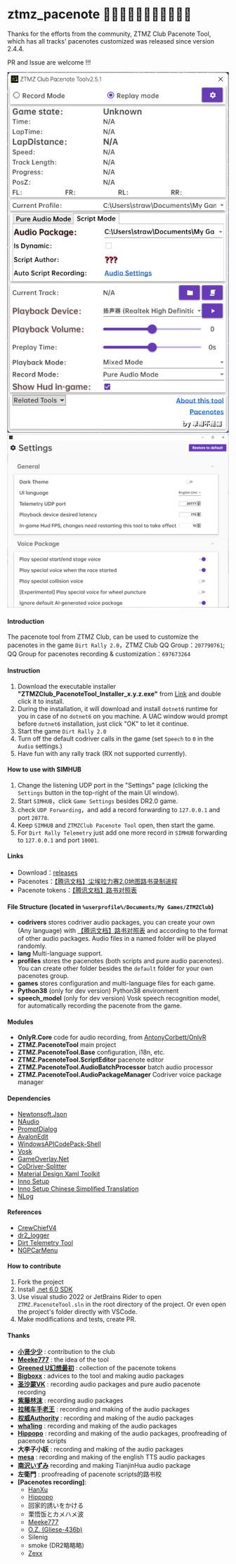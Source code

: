 # ztmz_pacenote 🎉🎉🎉🎉🎉🎉🎉🎉🎉🎉🎉

Thanks for the efforts from the community, ZTMZ Club Pacenote Tool, which has all tracks' pacenotes customized was released since version 2.4.4.

PR and Issue are welcome !!!

![](Docs/UI.en.png)
![](Docs/Settings.en.png)

#### Introduction

The pacenote tool from ZTMZ Club, can be used to customize the pacenotes in the game `Dirt Rally 2.0`，ZTMZ Club QQ Group：`207790761`; QQ Group for pacenotes recording & customization：`697673264`

#### Instruction

1. Download the executable installer __"ZTMZClub_PacenoteTool_Installer_x.y.z.exe"__ from [Link](https://gitee.com/ztmz/ztmz_pacenote/releases)  and double click it to install.
2. During the installation, it will download and install `dotnet6` runtime for you in case of no `dotnet6` on you machine. A UAC window would prompt before `dotnet6` installation, just click "OK" to let it continue.
3. Start the game `Dirt Rally 2.0`
4. Turn off the default codriver calls in the game (set `Speech` to `0` in the `Audio` settings.)
5. Have fun with any rally track (RX not supported currently).

#### How to use with SIMHUB

1. Change the listening UDP port in the "Settings" page (clicking the `Settings` button in the top-right of the main UI window).
2. Start `SIMHUB`，click `Game Settings` besides DR2.0 game.
3. check `UDP Forwarding`，and add a record forwarding to `127.0.0.1` and port `20778`.
4. Keep `SIMHUB` and `ZTMZClub Pacenote Tool` open, then start the game.
5. For `Dirt Rally Telemetry` just add one more record in `SIMHUB` forwarding to `127.0.0.1` and port `10001`.

#### Links

* Download：[releases](https://gitee.com/ztmz/ztmz_pacenote/releases)
* Pacenotes：[【腾讯文档】尘埃拉力赛2.0地图路书录制进程](https://docs.qq.com/sheet/DVVljT3dMWkpYSWdH)
* Pacenote tokens：[【腾讯文档】路书对照表](https://docs.qq.com/sheet/DVVlVZFdCWldkdXBi)

#### File Structure (located in `%userprofile%/Documents/My Games/ZTMZClub`)

* __codrivers__
  stores codriver audio packages, you can create your own (Any language) with [【腾讯文档】路书对照表](https://docs.qq.com/sheet/DVVlVZFdCWldkdXBi) and according to the format of other audio packages. Audio files in a named folder will be played randomly.
* __lang__
  Multi-language support.
* __profiles__
  stores the pacenotes (both scripts and pure audio pacenotes). You can create other folder besides the `default` folder for your own pacenotes group.
* __games__
  stores configuration and multi-language files for each game.
* __Python38__ (only for dev version)
  Python38 environment
* __speech_model__ (only for dev version)
  Vosk speech recognition model, for automatically recording the pacenote from the game.

#### Modules

* __OnlyR.Core__
  code for audio recording, from [AntonyCorbett/OnlyR](https://github.com/AntonyCorbett/OnlyR)
* __ZTMZ.PacenoteTool__
  main project
* __ZTMZ.PacenoteTool.Base__
  configuration, i18n, etc.
* __ZTMZ.PacenoteTool.ScriptEditor__
  pacenote editor
* __ZTMZ.PacenoteTool.AudioBatchProcessor__
  batch audio processor
* __ZTMZ.PacenoteTool.AudioPackageManager__
  Codriver voice package manager

#### Dependencies

* [Newtonsoft.Json](https://www.newtonsoft.com/json)
* [NAudio](https://github.com/naudio/NAudio)
* [PromptDialog](https://github.com/manuelcanepa/wpf-prompt-dialog)
* [AvalonEdit](http://avalonedit.net/)
* [WindowsAPICodePack-Shell](https://github.com/aybe/Windows-API-Code-Pack-1.1)
* [Vosk](https://alphacephei.com/vosk/)
* [GameOverlay.Net](https://github.com/michel-pi/GameOverlay.Net)
* [CoDriver-Splitter](https://github.com/CookiePLMonster/CoDriver-Splitter)
* [Material Design Xaml Toolkit](https://github.com/MaterialDesignInXAML/MaterialDesignInXamlToolkit)
* [Inno Setup](https://jrsoftware.org/isinfo.php)
* [Inno Setup Chinese Simplified Translation](https://github.com/kira-96/Inno-Setup-Chinese-Simplified-Translation)
* [NLog](https://github.com/NLog/NLog)

#### References

* [CrewChiefV4](https://gitlab.com/mr_belowski/CrewChiefV4)
* [dr2_logger](https://github.com/ErlerPhilipp/dr2_logger)
* [Dirt Telemetry Tool](https://forums.codemasters.com/topic/9721-dirt-telemetry-tool-cortextuals-version/)
* [NGPCarMenu](https://github.com/mika-n/NGPCarMenu)

#### How to contribute

1. Fork the project
2. Install [.net 6.0 SDK](https://dotnet.microsoft.com/en-us/download/dotnet/thank-you/sdk-6.0.300-windows-x64-installer)
3. Use visual studio 2022 or JetBrains Rider to open `ZTMZ.PacenoteTool.sln` in the root directory of the project. Or even open the project's folder directly with VSCode.
4. Make modifications and tests, create PR.

#### Thanks

* [__小贤少少__](https://space.bilibili.com/253480317) : contribution to the club
* [__Meeke777__](https://space.bilibili.com/55088592) : the idea of the tool
* [__Greened U幻想最初__](https://space.bilibili.com/254447657) : collection of the pacenote tokens
* [__Bigboxx__](https://space.bilibili.com/13133308) : advices to the tool and making audio packages
* [__圣沙蒙VK__](https://space.bilibili.com/6174297) : recording audio packages and pure audio pacenote recording
* [__紫藤林沫__](https://space.bilibili.com/3712553) : recording audio packages
* [__拉稀车手老王__](https://space.bilibili.com/495490435) : recording and making of the audio packages
* [__权威Authority__](https://space.bilibili.com/24297171) : recording and making of the audio packages
* [__wha1ing__](https://space.bilibili.com/49581921) : recording and making of the audio packages
* [__Hippopo__](https://space.bilibili.com/626685) : recording and making of the audio packages, proofreading of pacenote scripts
* __大李子小妖__ : recording and making of the audio packages
* [__mesa__](https://www.racedepartment.com/members/mesa.7580) : recording and making of the english TTS audio packages
* [__南沢いずみ__](https://space.bilibili.com/3351506) recording and making TianjinHua audio package
* **左衛門** : proofreading of pacenote scripts的路书校
* __\[Pacenotes recording\]__:
  * [HanXu](https://space.bilibili.com/1534349264)
  * [Hippopo](https://space.bilibili.com/626685)
  * 回家的誘いをかける
  * 栗悟饭とカメハメ波
  * [Meeke777](https://space.bilibili.com/55088592)
  * [O.Z. (Gliese-436b)](https://space.bilibili.com/509694621)
  * Silenig
  * smoke (DR2略略略)
  * [Zexx](https://space.bilibili.com/147075875)
